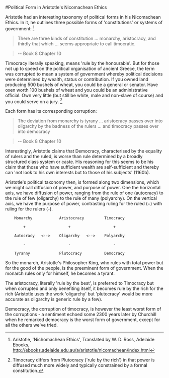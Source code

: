 #Political Form in Aristotle's Nicomachean Ethics

Aristotle had an interesting taxonomy of political forms in his Nicomachean Ethics.  In it, he outlines three possible forms of 'constitutions' or systems of government: [^1]

>	There are three kinds of constitution … monarchy, aristocracy, and thirdly that which … seems appropriate to call timocratic. 

>  -- Book 8 Chapter 10

Timocracy literally speaking, means 'rule by the honourable'.  But for those not up to speed on the political organisation of ancient Greece, the term was corrupted to mean a system of government whereby political decisions were determined by wealth, status or contribution.  If you owned land producing 500 bushels of wheat, you could be a general or senator.  Have oxen worth 100 bushels of wheat and you could be an administrative official. Own very little (but still be white, male and non-slave of course) and you could serve on a jury. [^2] 

Each form has its corresponding corruption:

>The deviation from monarchy is tyrany … aristocracy passes over into oligarchy by the badness of the rulers … and timocracy passes over into democracy

>	-- Book 8 Chapter 10

Interestingly, Aristotle claims that Democracy, characterised by the equality of rulers and the ruled, is worse than rule determined by a broadly structured class system or caste.  His reasoning  for this seems to be his claim that those who have sufficient wealth are self-sufficient and thereby can 'not look to his own interests but to those of his subjects' (1160b).

Aristotle's political taxonomy then, is formed along two dimensions, which we might call diffusion of power, and purpose of power.  One the horizontal axis, we have diffusion of power, ranging from the rule of one (autocracy) to the rule of few (oligarchy) to the rule of many (polyarchy).  On the vertical axis, we have the purpose of power, contrasting ruling for the ruled (+) with ruling for the rulers (-).


		Monarchy			Aristocracy			Timocracy

			+					+					+

		Autocracy	<-->	Oligarchy	<-->	Polyarchy

			-					-					-
	
		Tyranny				Plutocracy			Democracy

So the monarch, Aristotle's Philosopher King, who rules with total power but for the good of the people, is the preeminent form of government.  When the monarch rules only for himself, he becomes a tyrant.

The aristocracy, literally 'rule by the best', is preferred to Timocracy but when corrupted and only benefiting itself, it becomes rule by the rich for the rich (Aristotle uses the work 'oligarchy' but 'plutocracy' would be more accurate as oligarchy is generic rule by a few).  

Democracy, the corruption of timocracy, is however the least worst form of the corruptions - a sentiment echoed some 2300 years later by Churchill when he remarked democracy is the worst form of government, except for all the others we've tried.


[^1]: Aristotle, 'Nichomachean Ethics', Translated by W. D. Ross, Adelaide Ebooks, http://ebooks.adelaide.edu.au/a/aristotle/nicomachean/index.html

[^2]: Timocracy differs from Plutocracy ('rule by the rich') in that power is diffused much more widely and typically constrained by a formal constitution.
